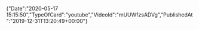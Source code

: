﻿{"Date":"2020-05-17 15:15:50","TypeOfCard":"youtube","VideoId":"mUUWfzsADVg","PublishedAt":"2019-12-31T13:20:49+00:00"}
